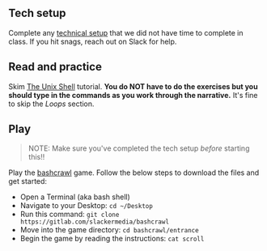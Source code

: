 ## Tech setup

Complete any [technical setup](../docs/tech_setup.md) that we did not have time to complete in class. If you hit snags, reach out on Slack for help.

## Read and practice

Skim [The Unix Shell][] tutorial. **You do NOT have to do the exercises but you should type in the commands as you work through the narrative.**  It's fine to skip the *Loops* section.

## Play

> NOTE: Make sure you've completed the tech setup *before* starting this!!

 Play the [bashcrawl](https://gitlab.com/slackermedia/bashcrawl) game. Follow the below steps to download the files and get started:

  * Open a Terminal (aka bash shell)
  * Navigate to your Desktop: `cd ~/Desktop`
  * Run this command: `git clone https://gitlab.com/slackermedia/bashcrawl`
  * Move into the game directory: `cd bashcrawl/entrance`
  * Begin the game by reading the instructions: `cat scroll`



[CLI cheatsheet]: https://www.git-tower.com/blog/command-line-cheat-sheet/
[The Unix Shell]: http://swcarpentry.github.io/shell-novice/
